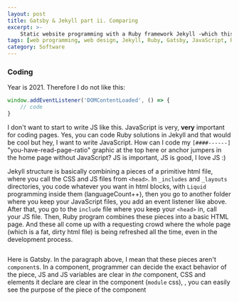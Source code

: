 ```yaml
---
layout: post
title: Gatsby & Jekyll part ii. Comparing
excerpt: >-
    Static website programming with a Ruby framework Jekyll -which this webpage is written in- and a JavaScript framework Gatsby.
tags: [web programming, web design, Jekyll, Ruby, Gatsby, JavaScript, React, SSG]
category: Software
---
```


### Coding 

Year is 2021. Therefore I do not like this:

```js
window.addEventListener('DOMContentLoaded', () => {
    // code
}
```

I don't want to start to write JS like this. JavaScript is very, **very** important for coding pages. Yes, you can code Ruby solutions in Jekyll and that would be cool but hey, I want to write JavaScript. How can I code my `[####------]` "you-have-read-page-ratio" graphic at the top here or anchor jumpers in the home page without JavaScript? JS is important, JS is good, I love JS :)

Jekyll structure is basically combining a pieces of a primitive html file, where you call the CSS and JS files from `<head>`. In `_includes` and `_layouts` directories, you code whatever you want in html blocks, with `Liquid` programming inside them (languageCount++), then you go to another folder where you keep your JavaScript files, you add an event listener like above. After that, you go to the `include` file where you keep your `<head>` in, call your JS file. Then, Ruby program combines these pieces into a basic HTML page. And these all come up with a requesting crowd where the whole page (which is a fat, dirty html file) is being refreshed all the time, even in the development process.

```html

```

Here is Gatsby. In the paragraph above, I mean that these pieces aren't `component`s. In a component, programmer can decide the exact behavior of the piece, JS and JS variables are clear in *the* component, CSS and elements it declare are clear in the component (`module` css), , you can easily see the purpose of the piece of the component
